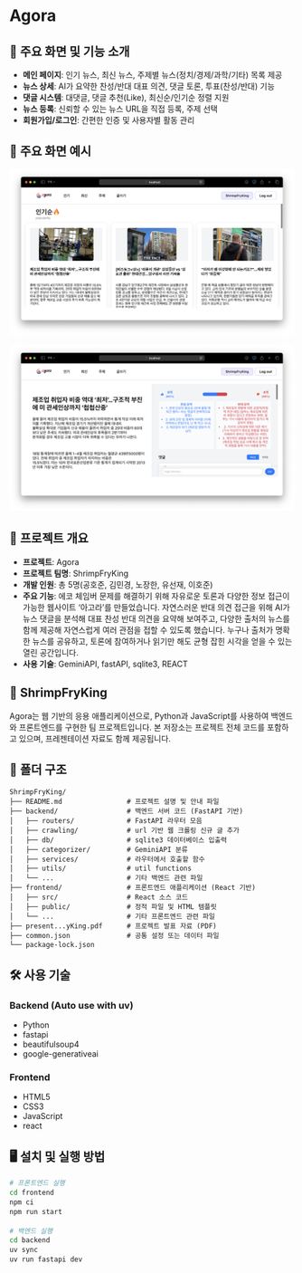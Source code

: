 # Agora
## 🚀 주요 화면 및 기능 소개

- **메인 페이지**: 인기 뉴스, 최신 뉴스, 주제별 뉴스(정치/경제/과학/기타) 목록 제공
- **뉴스 상세**: AI가 요약한 찬성/반대 대표 의견, 댓글 토론, 투표(찬성/반대) 기능
- **댓글 시스템**: 대댓글, 댓글 추천(Like), 최신순/인기순 정렬 지원
- **뉴스 등록**: 신뢰할 수 있는 뉴스 URL을 직접 등록, 주제 선택
- **회원가입/로그인**: 간편한 인증 및 사용자별 활동 관리


## 📸 주요 화면 예시

![메인화면](./docs/landing.png)


![메인화면](./docs/article.png)


## 📌 프로젝트 개요

- **프로젝트**: Agora
- **프로젝트 팀명**: ShrimpFryKing
- **개발 인원**: 총 5명(공호준, 김민경, 노장한, 유선재, 이호준)
- **주요 기능**: 에코 체임버 문제를 해결하기 위해 자유로운 토론과 다양한 정보 접근이 가능한 웹사이트 ‘아고라’를 만들었습니다. 자연스러운 반대 의견 접근을 위해 AI가 뉴스 댓글을 분석해 대표 찬성 반대 의견을 요약해 보여주고, 다양한 출처의 뉴스를 함께 제공해 자연스럽게 여러 관점을 접할 수 있도록 했습니다. 누구나 출처가 명확한 뉴스를 공유하고, 토론에 참여하거나 읽기만 해도 균형 잡힌 시각을 얻을 수 있는 열린 공간입니다.
- **사용 기술**: GeminiAPI, fastAPI, sqlite3, REACT

## 🦐 ShrimpFryKing

Agora는 웹 기반의 응용 애플리케이션으로, Python과 JavaScript를 사용하여 백엔드와 프론트엔드를 구현한 팀 프로젝트입니다.
본 저장소는 프로젝트 전체 코드를 포함하고 있으며, 프레젠테이션 자료도 함께 제공됩니다.

## 📁 폴더 구조

```
ShrimpFryKing/
├── README.md                # 프로젝트 설명 및 안내 파일
├── backend/                 # 백엔드 서버 코드 (FastAPI 기반)
│   ├── routers/             # FastAPI 라우터 모음
│   ├── crawling/            # url 기반 웹 크롤링 신규 글 추가
│   ├── db/                  # sqlite3 데이터베이스 입출력
│   ├── categorizer/         # GeminiAPI 분류
│   ├── services/            # 라우터에서 호출할 함수
│   ├── utils/               # util functions
│   └── ...                  # 기타 백엔드 관련 파일
├── frontend/                # 프론트엔드 애플리케이션 (React 기반)
│   ├── src/                 # React 소스 코드
│   ├── public/              # 정적 파일 및 HTML 템플릿
│   └── ...                  # 기타 프론트엔드 관련 파일
├── present...yKing.pdf      # 프로젝트 발표 자료 (PDF)
├── common.json              # 공통 설정 또는 데이터 파일
└── package-lock.json
```

## 🛠 사용 기술

### Backend (Auto use with uv)
- Python
- fastapi
- beautifulsoup4
- google-generativeai

### Frontend
- HTML5
- CSS3
- JavaScript
- react


## 🖥️ 설치 및 실행 방법

```bash
# 프론트엔드 실행
cd frontend
npm ci
npm run start

# 백엔드 실행
cd backend
uv sync
uv run fastapi dev
```